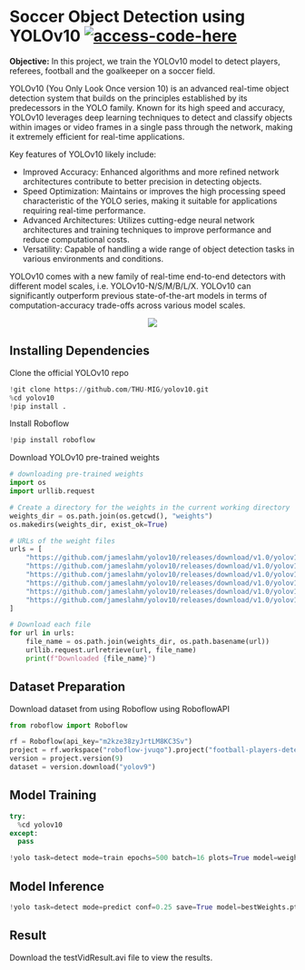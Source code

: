 # Soccer Object Detection using YOLOv10 [![access-code-here](https://img.shields.io/badge/Access%20Code-Here-1f425f.svg)](https://github.com/naik24/ImageProcessing-ComputerVision/blob/master/Soccer%20Object%20Detection/SoccerObjectDetection.ipynb)

**Objective:** In this project, we train the YOLOv10 model to detect players, referees, football and the goalkeeper on a soccer field.

YOLOv10 (You Only Look Once version 10) is an advanced real-time object detection system that builds on the principles established by its predecessors in the YOLO family. Known for its high speed and accuracy, YOLOv10 leverages deep learning techniques to detect and classify objects within images or video frames in a single pass through the network, making it extremely efficient for real-time applications.

Key features of YOLOv10 likely include:

- Improved Accuracy: Enhanced algorithms and more refined network architectures contribute to better precision in detecting objects.
- Speed Optimization: Maintains or improves the high processing speed characteristic of the YOLO series, making it suitable for applications requiring real-time performance.
- Advanced Architectures: Utilizes cutting-edge neural network architectures and training techniques to improve performance and reduce computational costs.
- Versatility: Capable of handling a wide range of object detection tasks in various environments and conditions.

YOLOv10 comes with a new family of real-time end-to-end detectors with different model scales, i.e. YOLOv10-N/S/M/B/L/X. YOLOv10 can significantly outperform previous state-of-the-art models in terms of computation-accuracy trade-offs across various model scales.

<p align = "center"><img src = "https://github.com/naik24/ImageProcessing-ComputerVision/assets/69704762/196e87ac-a739-4897-b291-fcde1edb8ef8"></p>

## Installing Dependencies

Clone the official YOLOv10 repo
```python
!git clone https://github.com/THU-MIG/yolov10.git
%cd yolov10
!pip install .
```

Install Roboflow
```python
!pip install roboflow
```

Download YOLOv10 pre-trained weights
```python
# downloading pre-trained weights
import os
import urllib.request

# Create a directory for the weights in the current working directory
weights_dir = os.path.join(os.getcwd(), "weights")
os.makedirs(weights_dir, exist_ok=True)

# URLs of the weight files
urls = [
    "https://github.com/jameslahm/yolov10/releases/download/v1.0/yolov10n.pt",
    "https://github.com/jameslahm/yolov10/releases/download/v1.0/yolov10s.pt",
    "https://github.com/jameslahm/yolov10/releases/download/v1.0/yolov10m.pt",
    "https://github.com/jameslahm/yolov10/releases/download/v1.0/yolov10b.pt",
    "https://github.com/jameslahm/yolov10/releases/download/v1.0/yolov10x.pt",
    "https://github.com/jameslahm/yolov10/releases/download/v1.0/yolov10l.pt"
]

# Download each file
for url in urls:
    file_name = os.path.join(weights_dir, os.path.basename(url))
    urllib.request.urlretrieve(url, file_name)
    print(f"Downloaded {file_name}")
```

## Dataset Preparation

Download dataset from using Roboflow using RoboflowAPI
```python
from roboflow import Roboflow

rf = Roboflow(api_key="m2kze38zyJrtLM8KC3Sv")
project = rf.workspace("roboflow-jvuqo").project("football-players-detection-3zvbc")
version = project.version(9)
dataset = version.download("yolov9")
```

## Model Training
```python
try:
  %cd yolov10
except:
  pass

!yolo task=detect mode=train epochs=500 batch=16 plots=True model=weights/yolov10n.pt data=/content/yolov10/football-players-detection-9/data.yaml
```

## Model Inference
```python
!yolo task=detect mode=predict conf=0.25 save=True model=bestWeights.pt source=testVid.mp4
```

## Result
Download the testVidResult.avi file to view the results.
